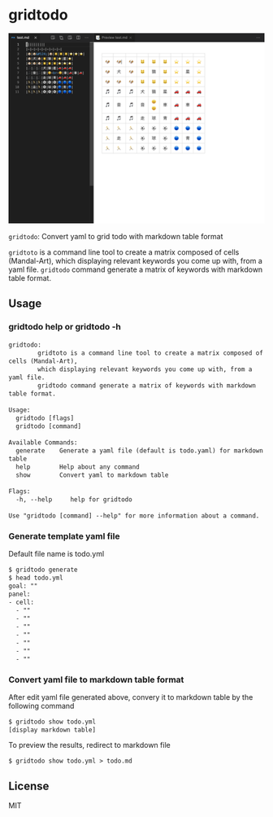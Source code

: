 # gridtodo

![](gridtodo-show.png)


`gridtodo`: Convert yaml to grid todo with markdown table format

`gridtoto` is a command line tool to create a matrix composed of cells (Mandal-Art), which displaying relevant keywords you come up with, from a yaml file. `gridtodo` command generate a matrix of keywords with markdown table format.

## Usage

### gridtodo help or gridtodo -h
```
gridtodo:
        gridtoto is a command line tool to create a matrix composed of cells (Mandal-Art),
        which displaying relevant keywords you come up with, from a yaml file.
        gridtodo command generate a matrix of keywords with markdown table format.

Usage:
  gridtodo [flags]
  gridtodo [command]

Available Commands:
  generate    Generate a yaml file (default is todo.yaml) for markdown table
  help        Help about any command
  show        Convert yaml to markdown table

Flags:
  -h, --help     help for gridtodo

Use "gridtodo [command] --help" for more information about a command.
```

### Generate template yaml file
Default file name is todo.yml

```
$ gridtodo generate
$ head todo.yml
goal: ""
panel:
- cell:
  - ""
  - ""
  - ""
  - ""
  - ""
  - ""
  - ""
```

### Convert yaml file to markdown table format
After edit yaml file generated above, convery it to markdown table by the following command
```
$ gridtodo show todo.yml
[display markdown table]
```

To preview the results, redirect to markdown file
```
$ gridtodo show todo.yml > todo.md
```

## License

MIT

